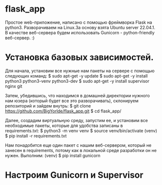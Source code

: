 # flask_app
Простое web-приложение, написано с помощью фреймворка Flask на python3. Разворачиваем на Linux.За основу взята Ubuntu server 22.04.1. В качестве веб-сервера будем использовать Gunicorn - python-friendly веб-сервер. :)
# Установка базовых зависимостей.
Для начала, установим все нужные нам пакеты на сервере с помощью следующих команд:
$ sudo apt-get -y update
$ sudo apt-get -y install python3 python3-venv python3-dev
$ sudo apt-get -y install supervisor nginx git

Затем, убедившись, что находимся в домашней директории нужного нам юзера (который будет все это разворачивать), склонируем репозиторий и зайдем внутрь:
$ git clone https://github.com/BigYorlde/flask_app.git
$ cd flask_app/

Далее, создадим виртуальную среду, запустим ее, и установим все необходимые пакеты, которые для удобства записаны в requirements.txt:
$ python3 -m venv venv
$ source venv/bin/activate
(venv) $ pip install -r requirements.txt

Нам понадобится еще один пакет с нашим веб-сервером, который не занесен в requirements, потому как в локальной среде разработки он не нужен. Выполним:
(venv) $ pip install gunicorn

# Настроим Gunicorn и Supervisor
